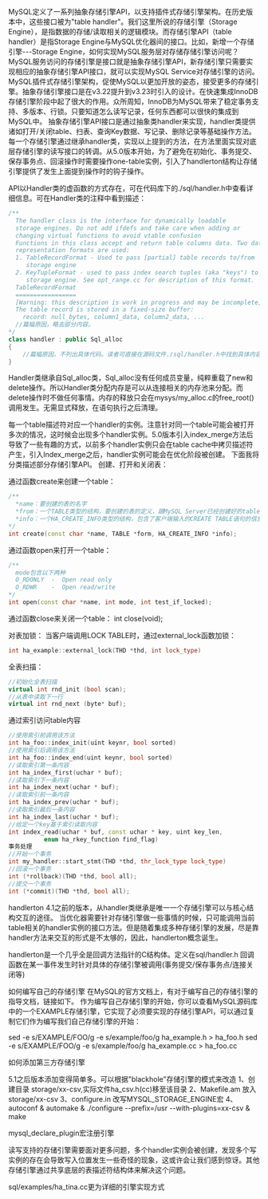 MySQL定义了一系列抽象存储引擎API，以支持插件式存储引擎架构。在历史版本中，这些接口被为"table handler"。我们这里所说的存储引擎（Storage Engine），是指数据的存储/读取相关的逻辑模块。而存储引擎API（table handler）是指Storage Engine与MySQL优化器间的接口。比如，新增一个存储引擎---Storage Engine，如何实现MySQL服务层对存储存储引擎访问呢？MySQL服务访问的存储引擎是接口就是抽象存储引擎API，新存储引擎只需要实现相应的抽象存储引擎API接口，就可以实现MySQL Service对存储引擎的访问。
MySQL插件式存储引擎架构，促使MySQL以更加开放的姿态，接受更多的存储引擎。抽象存储引擎接口是在v3.22提升到v3.23时引入的设计。在快速集成InnoDB存储引擎阶段中起了很大的作用。众所周知，InnoDB为MySQL带来了稳定事务支持、多版本、行锁。只要知道怎么读写记录，任何东西都可以很快的集成到MySQL中。
抽象存储引擎API接口是通过抽象类handler来实现，handler类提供诸如打开/关闭table、扫表、查询Key数据、写记录、删除记录等基础操作方法。每一个存储引擎通过继承handler类，实现以上提到的方法，在方法里面实现对底层存储引擎的读写接口的转调。从5.0版本开始，为了避免在初始化、事务提交、保存事务点、回滚操作时需要操作one-table实例，引入了handlerton结构让存储引擎提供了发生上面提到操作时的钩子操作。



API以Handler类的虚函数的方式存在，可在代码库下的./sql/handler.h中查看详细信息。可在Handler类的注释中看到描述：

```cpp
/**
  The handler class is the interface for dynamically loadable
  storage engines. Do not add ifdefs and take care when adding or
  changing virtual functions to avoid vtable confusion
  Functions in this class accept and return table columns data. Two data
  representation formats are used:
  1. TableRecordFormat - Used to pass [partial] table records to/from
     storage engine
  2. KeyTupleFormat - used to pass index search tuples (aka "keys") to
     storage engine. See opt_range.cc for description of this format.
  TableRecordFormat
  =================
  [Warning: this description is work in progress and may be incomplete]
  The table record is stored in a fixed-size buffer:
    record: null_bytes, column1_data, column2_data, ...
  //篇幅原因，略去部分内容。
*/
class handler : public Sql_alloc
{
    //篇幅原因，不列出具体代码。读者可直接在源码文件./sql/handler.h中找到具体内容。
}
```

Handler类继承自Sql_alloc类，Sql_alloc没有任何成员变量，纯粹重载了new和delete操作。所以Handler类分配内存是可以从连接相关的内存池来分配。而delete操作时不做任何事情。内存的释放只会在mysys/my_alloc.c的free_root()调用发生。无需显式释放，在语句执行之后清理。

每一个table描述符对应一个handler的实例。注意针对同一个table可能会被打开多次的情况，这时候会出现多个handler实例。5.0版本引入index_merge方法后导致了一些有趣的方式，以前多个handler实例只会在table cache中拷贝描述符产生，引入Index_merge之后，handler实例可能会在优化阶段被创建。
下面我将分类描述部分存储引擎API。
创建、打开和关闭表：

通过函数create来创建一个table：

```cpp
/**
  *name：要创建的表的名字
  *from：一个TABLE类型的结构，要创建的表的定义，跟MySQL Server已经创建好的tablename.frm文件内容是匹配的
  *info：一个HA_CREATE_INFO类型的结构，包含了客户端输入的CREATE TABLE语句的信息
*/
int create(const char *name, TABLE *form, HA_CREATE_INFO *info);
```

通过函数open来打开一个table：

```cpp
/**
  mode包含以下两种
  O_RDONLY  -  Open read only
  O_RDWR    -  Open read/write
*/
int open(const char *name, int mode, int test_if_locked);
```

通过函数close来关闭一个table：
int close(void);


对表加锁：
当客户端调用LOCK TABLE时，通过external_lock函数加锁：

```cpp
int ha_example::external_lock(THD *thd, int lock_type)
```

全表扫描：

```cpp
//初始化全表扫描
virtual int rnd_init (bool scan);
//从表中读取下一行
virtual int rnd_next (byte* buf);
```

通过索引访问table内容

```cpp
//使用索引前调用该方法
int ha_foo::index_init(uint keynr, bool sorted) 
//使用索引后调用该方法
int ha_foo::index_end(uint keynr, bool sorted)
//读取索引第一条内容
int ha_index_first(uchar * buf);
//读取索引下一条内容
int ha_index_next(uchar * buf);
//读取索引前一条内容
int ha_index_prev(uchar * buf);
//读取索引最后一条内容
int ha_index_last(uchar * buf);
//给定一个key基于索引读取内容
int index_read(uchar * buf, const uchar * key, uint key_len,
          enum ha_rkey_function find_flag)
事务处理
//开始一个事务
int my_handler::start_stmt(THD *thd, thr_lock_type lock_type)
//回滚一个事务
int (*rollback)(THD *thd, bool all); 
//提交一个事务
int (*commit)(THD *thd, bool all);
```


handlerton 4.1之前的版本，从handler类继承是唯一一个存储引擎可以与核心结构交互的途径。
当优化器需要针对存储引擎做一些事情的时候，只可能调用当前table相关的handler实例的接口方法。但是随着集成多种存储引擎的发展，尽是靠handler方法来交互的形式是不太够的，因此，handlerton概念诞生。

handlerton是一个几乎全是回调方法指针的C结构体。定义在sql/handler.h
回调函数在某一事件发生时针对具体的存储引擎被调用(事务提交/保存事务点/连接关闭等)


如何编写自己的存储引擎
在MySQL的官方文档上，有对于编写自己的存储引擎的指导文档，链接如下。
作为编写自己存储引擎的开始，你可以查看MySQL源码库中的一个EXAMPLE存储引擎，它实现了必须要实现的存储引擎API，可以通过复制它们作为编写我们自己存储引擎的开始：

sed -e s/EXAMPLE/FOO/g -e s/example/foo/g ha_example.h > ha_foo.h
sed -e s/EXAMPLE/FOO/g -e s/example/foo/g ha_example.cc > ha_foo.cc



如何添加第三方存储引擎

5.1之后版本添加变得简单多。可以根据"blackhole"存储引擎的模式来改造
1、创建目录 storage/xx-csv,实际文件ha_csv.h(cc)移至该目录
2、Makefile.am 放入storage/xx-csv
3、configure.in 改写MYSQL_STORAGE_ENGINE宏
4、autoconf & automake & ./configure --prefix=/usr --with-plugins=xx-csv & make

mysql_declare_plugin宏注册引擎

读写支持的存储引擎需要面对更多问题，多个handler实例会被创建，发现多个写实例的存在会导致写入位置发生一些奇怪的现象，这或许会让我们感到惊讶。其他存储引擎通过共享底层的表描述符结构体来解决这个问题。

sql/examples/ha_tina.cc更为详细的引擎实现方式
